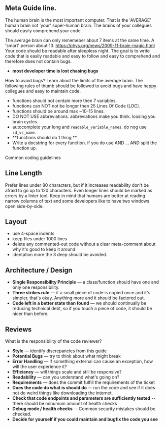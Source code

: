 
## Meta Guide line.

The human brain is the most important computer. That is the 'AVERAGE' human brain
not 'your' super-human brain. The brains of your collegues should easily comprehend your
code.

The average brain can only rememeber about 7 items at the same time. A 'smart' 
person about 13. https://phys.org/news/2009-11-brain-magic.html
Your code should be readable after sleepless night.
The goal is to write code that is easily readable and easy to follow and easy to comprehend
and therefore does not contain bugs.

- **most developer time is lost chasing bugs**

How to avoid bugs? Learn about the limits of the average brain.
The following rules of thumb should be followed to avoid bugs and have 
happy collegues and easy to maintain code.

- functions should not contain more then 7 variables.
- functions can NOT not be longer then 25 Lines Of Code (LOC).
- functions should be around max ~10-15 lines.
- DO NOT USE abbreviations. abbreviations make you think. loosing you brain cycles.
- autocomplete your long and `readable_variable_names`. do nog use `rd_vr_name`.
- **functions should do 1 thing **
- Write a docstring for every function. if you do use AND ... AND split the function up.

Common coding guidelines

## Line Length

Prefer lines under 80 characters, but if it increases readability don't be
afraid to go up to 120 characters. Even longer lines should be marked as errors
by a linter tool. Keep in mind that humans are better at reading narrow columns
of text and some developers like to have two windows open side-by-side.

## Layout

- use 4-space indents
- keep files under 1000 lines
- delete any commented-out code without a clear meta-comment about why it's
  good to keep it around
- identation more the 3 deep should be avoided.

## Architecture / Design

- **Single Responsibility Principle** — a class/function should have one and
  only one responsibility.
- **Three strikes rule** — if a small piece of code is copied once and it's
  simpler, that's okay. Anything more and it should be factored out.
- **Code left in a better state than found** — we should continually be
  reducing technical debt, so if you touch a piece of code, it should be nicer
  than before.

## Reviews

What is the responsibility of the code reviewer?

- **Style** — identify discrepancies from this guide
- **Potential Bugs** — try to think about what might break
- **Error Handling** — if something external can cause an exception, how will
  the user experience it?
- **Efficiency** — will things scale and still be responsive?
- **Readability** — can you understand what's going on?
- **Requirements** — does the commit fulfill the requirements of the ticket
- **Does the code do what is should do** -- run the code and see if it does not do weird things like downloading the internet.
- **Check that code endpoints and parameters are sufficiently tested** -- there should be minumum amount of health checks
- **Debug mode / health checks** -- Common security mistakes should be checked.
- **Decide for yourself if you could maintain and bugfix the code you see**
